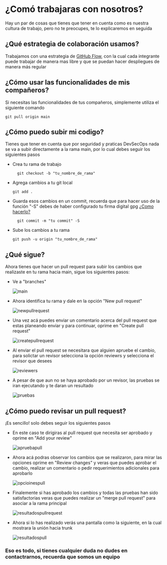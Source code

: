 # ¿Comó trabajaras con nosotros?

Hay un par de cosas que tienes que tener en cuenta como es nuestra cultura de trabajo, pero no te preocupes, te lo explicaremos en seguida

## ¿Qué estrategia de colaboración usamos?

Trabajamos con una estrategia de [GitHub Flow](https://docs.github.com/es/get-started/quickstart/github-flow), con la cual cada integrante puede trabajar de manera mas libre y que se puedan hacer despliegues de manera más regular

## ¿Cómo usar las funcionalidades de mis compañeros?

Si necesitas las funcionalidades de tus compañeros, simplemente utiliza el siguiente comando

    git pull origin main

## ¿Cómo puedo subir mi codigo?

Tienes que tener en cuenta que por seguridad y praticas DevSecOps nada se va a subir directamente a la rama main, por lo cual debes seguir los siguientes pasos

* Crea tu rama de trabajo

        git checkout -b "tu_nombre_de_rama"

* Agrega cambios a tu git local

      git add .

* Guarda esos cambios en un commit, recuerda que para hacer uso de la función "-S" debes de haber configurado tu firma digital gpg [¿Como hacerlo?](seguridad.md)
  
        git commit -m "tu commit" -S

* Sube los cambios a tu rama
  
      git push -u origin "tu_nombre_de_rama"

## ¿Qué sigue?

Ahora tienes que hacer un pull request para subir los cambios que realizaste en tu rama hacia main, sigue los siguientes pasos:

* Ve a "branches"

  ![main](../img/main.PNG)

* Ahora identifica tu rama y dale en la opción "New pull request"
  
  ![newpullrequest](../img/rama.PNG)

* Una vez acá puedes enviar un comentario acerca del pull request que estas planeando enviar y para continuar, oprime en "Create pull request"

  ![createpullrequest](../img/pullrequest.PNG)

* Al enviar el pull request se necesitara que alguien apruebe el cambio, para solictar un revisor selecciona la opción reviewrs y selecciona el revisor que desees
  
  ![reviewers](../img/reviewers.PNG)

* A pesar de que aun no se haya aprobado por un revisor, las pruebas se iran ejecutando y te daran un resultado
  
  ![pruebas](../img/pruebas.PNG)

## ¿Cómo puedo revisar un pull request?

¡Es sencillo! solo debes seguir los siguientes pasos

* En este caso te dirigiras al pull request que necesita ser aprobado y oprime en "Add your review"

  ![apruebapull](../img/apruebapull.jpeg)

* Ahora acá podras observar los cambios que se realizaron, para mirar las opciones oprime en "Review changes" y veras que puedes aprobar el cambio, realizar un comentario o pedir requerimientos adicionales para aprobarlo

  ![opcioinespull](../img/opcionespull.PNG)

* Finalemente si has aprobado los cambios y todas las pruebas han sido satisfactorias veras que puedes realizar un "merge pull request" para asociar a la rama principal

  ![resultadospullrequest](../img/resultadospullrequest.PNG)

* Ahora si lo has realizado verás una pantalla como la siguiente, en la cual mostrara la unión hacia trunk

  ![resultadospull](../img/resultadopull.jpeg)

### **Eso es todo, si tienes cualquier duda no dudes en contactrarnos, recuerda que somos un equipo**
